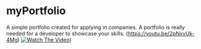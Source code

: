 # myPortfolio
A simple portfolio created for applying in companies. A portfolio is really needed for a developer to showcase your skills.
(https://youtu.be/2pNxvUk-4Mg)
[![Watch The Video](https://img.youtube.com/vi/VIDEO_ID/0.jpg)](https://youtu.be/2pNxvUk-4Mg))
